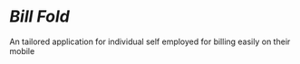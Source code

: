 # _Bill Fold_

An tailored application for individual self employed for billing easily on their mobile